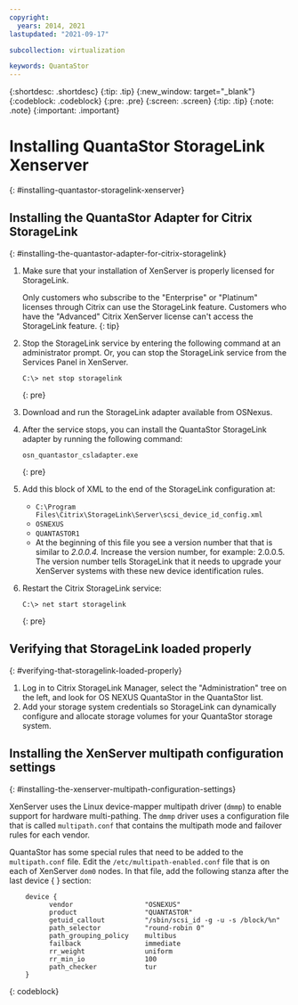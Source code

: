 ```yaml
---
copyright:
  years: 2014, 2021
lastupdated: "2021-09-17"

subcollection: virtualization

keywords: QuantaStor
---
```

{:shortdesc: .shortdesc}
{:tip: .tip}
{:new_window: target="_blank"}
{:codeblock: .codeblock}
{:pre: .pre}
{:screen: .screen}
{:tip: .tip}
{:note: .note}
{:important: .important}

# Installing QuantaStor StorageLink Xenserver
{: #installing-quantastor-storagelink-xenserver}

## Installing the QuantaStor Adapter for Citrix StorageLink
{: #installing-the-quantastor-adapter-for-citrix-storagelink}

1. Make sure that your installation of XenServer is properly licensed for StorageLink.

   Only customers who subscribe to the "Enterprise" or "Platinum" licenses through Citrix can use the StorageLink feature. Customers who have the "Advanced" Citrix XenServer license can't access the StorageLink feature.
   {: tip}

2. Stop the StorageLink service by entering the following command at an administrator prompt. Or, you can stop the StorageLink service from the Services Panel in XenServer.

   ```
   C:\> net stop storagelink
   ```
   {: pre}

3. Download and run the StorageLink adapter available from OSNexus.

4. After the service stops, you can install the QuantaStor StorageLink adapter by running the following command:

   ```
   osn_quantastor_csladapter.exe
   ```
   {: pre}

5. Add this block of XML to the end of the StorageLink configuration at:
   * `C:\Program Files\Citrix\StorageLink\Server\scsi_device_id_config.xml`
   * `OSNEXUS`
   * `QUANTASTOR1`
   * At the beginning of this file you see a version number that that is similar to _2.0.0.4._ Increase the version number, for example: 2.0.0.5. The version number tells StorageLink that it needs to upgrade your XenServer systems with these new device identification rules.
6. Restart the Citrix StorageLink service:

   ```
   C:\> net start storagelink
   ```
   {: pre}

## Verifying that StorageLink loaded properly
{: #verifying-that-storagelink-loaded-properly}

1. Log in to Citrix StorageLink Manager, select the "Administration" tree on the left, and look for OS NEXUS QuantaStor in the QuantaStor list.
2. Add your storage system credentials so StorageLink can dynamically configure and allocate storage volumes for your QuantaStor storage system.

## Installing the XenServer multipath configuration settings
{: #installing-the-xenserver-multipath-configuration-settings}

XenServer uses the Linux device-mapper multipath driver (`dmmp`) to enable support for hardware multi-pathing. The `dmmp` driver uses a configuration file that is called `multipath.conf` that contains the multipath mode and failover rules for each vendor.

QuantaStor has some special rules that need to be added to the `multipath.conf` file. Edit the `/etc/multipath-enabled.conf` file that is on each of XenServer `dom0` nodes. In that file, add the following stanza after the last device { } section:

```
    device {
          vendor                  "OSNEXUS"
          product                 "QUANTASTOR"
          getuid_callout          "/sbin/scsi_id -g -u -s /block/%n"
          path_selector           "round-robin 0"
          path_grouping_policy    multibus
          failback                immediate
          rr_weight               uniform
          rr_min_io               100
          path_checker            tur
    }
```
{: codeblock}
